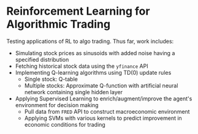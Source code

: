 # Reinforcement Learning for Algorithmic Trading

Testing applications of RL to algo trading. Thus far, work includes:
* Simulating stock prices as sinusoids with added noise having a specified distribution
* Fetching historical stock data using the `yfinance` API
* Implementing Q-learning algorithms using TD(0) update rules
  * Single stock: Q-table
  * Multiple stocks: Approximate Q-function with artificial neural network containing single hidden layer
* Applying Supervised Learning to enrich/augment/improve the agent's environment for decision making
  * Pull data from `FRED` API to construct macroeconomic environment
  * Applying SVMs with various kernels to predict improvement in economic conditions for trading
  
